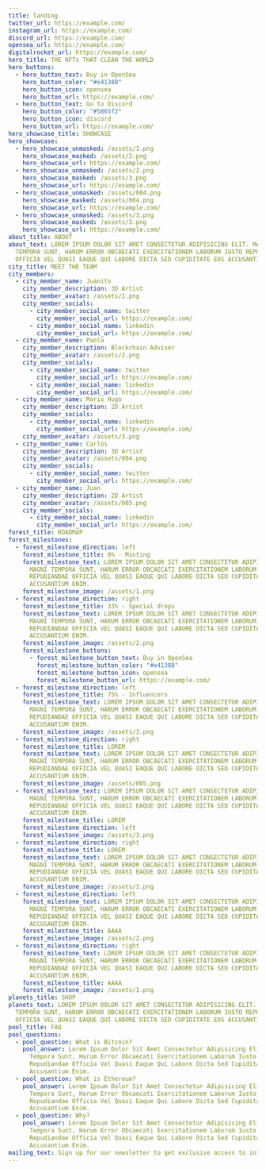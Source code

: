 ```yaml
---
title: landing
twitter_url: https://example.com/
instagram_url: https://example.com/
discord_url: https://example.com/
opensea_url: https://example.com/
digitalrocket_url: https://example.com/
hero_title: THE NFTs THAT CLEAN THE WORLD
hero_buttons:
  - hero_button_text: Buy in OpenSea
    hero_button_color: "#e41388"
    hero_button_icon: opensea
    hero_button_url: https://example.com/
  - hero_button_text: Go to Discord
    hero_button_color: "#5865f2"
    hero_button_icon: discord
    hero_button_url: https://example.com/
hero_showcase_title: SHOWCASE
hero_showcase:
  - hero_showcase_unmasked: /assets/1.png
    hero_showcase_masked: /assets/2.png
    hero_showcase_url: https://example.com/
  - hero_showcase_unmasked: /assets/2.png
    hero_showcase_masked: /assets/3.png
    hero_showcase_url: https://example.com/
  - hero_showcase_unmasked: /assets/004.png
    hero_showcase_masked: /assets/004.png
    hero_showcase_url: https://example.com/
  - hero_showcase_unmasked: /assets/3.png
    hero_showcase_masked: /assets/3.png
    hero_showcase_url: https://example.com/
about_title: ABOUT
about_text: LOREM IPSUM DOLOR SIT AMET CONSECTETUR ADIPISICING ELIT. MAGNI
  TEMPORA SUNT, HARUM ERROR OBCAECATI EXERCITATIONEM LABORUM IUSTO REPUDIANDAE
  OFFICIA VEL QUASI EAQUE QUI LABORE DICTA SED CUPIDITATE EOS ACCUSANTIUM ENIM.
city_title: MEET THE TEAM
city_members:
  - city_member_name: Juanito
    city_member_description: 3D Artist
    city_member_avatar: /assets/1.png
    city_member_socials:
      - city_member_social_name: twitter
        city_member_social_url: https://example.com/
      - city_member_social_name: linkedin
        city_member_social_url: https://example.com/
  - city_member_name: Paola
    city_member_description: Blockchain Adviser
    city_member_avatar: /assets/2.png
    city_member_socials:
      - city_member_social_name: twitter
        city_member_social_url: https://example.com/
      - city_member_social_name: linkedin
        city_member_social_url: https://example.com/
  - city_member_name: Mario Hugo
    city_member_description: 2D Artist
    city_member_socials:
      - city_member_social_name: linkedin
        city_member_social_url: https://example.com/
    city_member_avatar: /assets/3.png
  - city_member_name: Carlos
    city_member_description: 3D Artist
    city_member_avatar: /assets/004.png
    city_member_socials:
      - city_member_social_name: twitter
        city_member_social_url: https://example.com/
  - city_member_name: Juan
    city_member_description: 2D Artist
    city_member_avatar: /assets/005.png
    city_member_socials:
      - city_member_social_name: linkedin
        city_member_social_url: https://example.com/
forest_title: ROADMAP
forest_milestones:
  - forest_milestone_direction: left
    forest_milestone_title: 0% - Minting
    forest_milestone_text: LOREM IPSUM DOLOR SIT AMET CONSECTETUR ADIPISICING ELIT.
      MAGNI TEMPORA SUNT, HARUM ERROR OBCAECATI EXERCITATIONEM LABORUM IUSTO
      REPUDIANDAE OFFICIA VEL QUASI EAQUE QUI LABORE DICTA SED CUPIDITATE EOS
      ACCUSANTIUM ENIM.
    forest_milestone_image: /assets/1.png
  - forest_milestone_direction: right
    forest_milestone_title: 33% - Special drops
    forest_milestone_text: LOREM IPSUM DOLOR SIT AMET CONSECTETUR ADIPISICING ELIT.
      MAGNI TEMPORA SUNT, HARUM ERROR OBCAECATI EXERCITATIONEM LABORUM IUSTO
      REPUDIANDAE OFFICIA VEL QUASI EAQUE QUI LABORE DICTA SED CUPIDITATE EOS
      ACCUSANTIUM ENIM.
    forest_milestone_image: /assets/2.png
    forest_milestone_buttons:
      - forest_milestone_button_text: Buy in OpenSea
        forest_milestone_button_color: "#e41388"
        forest_milestone_button_icon: opensea
        forest_milestone_button_url: https://example.com/
  - forest_milestone_direction: left
    forest_milestone_title: 75% - Influencers
    forest_milestone_text: LOREM IPSUM DOLOR SIT AMET CONSECTETUR ADIPISICING ELIT.
      MAGNI TEMPORA SUNT, HARUM ERROR OBCAECATI EXERCITATIONEM LABORUM IUSTO
      REPUDIANDAE OFFICIA VEL QUASI EAQUE QUI LABORE DICTA SED CUPIDITATE EOS
      ACCUSANTIUM ENIM.
    forest_milestone_image: /assets/3.png
  - forest_milestone_direction: right
    forest_milestone_title: LOREM
    forest_milestone_text: LOREM IPSUM DOLOR SIT AMET CONSECTETUR ADIPISICING ELIT.
      MAGNI TEMPORA SUNT, HARUM ERROR OBCAECATI EXERCITATIONEM LABORUM IUSTO
      REPUDIANDAE OFFICIA VEL QUASI EAQUE QUI LABORE DICTA SED CUPIDITATE EOS
      ACCUSANTIUM ENIM.
    forest_milestone_image: /assets/005.png
  - forest_milestone_text: LOREM IPSUM DOLOR SIT AMET CONSECTETUR ADIPISICING ELIT.
      MAGNI TEMPORA SUNT, HARUM ERROR OBCAECATI EXERCITATIONEM LABORUM IUSTO
      REPUDIANDAE OFFICIA VEL QUASI EAQUE QUI LABORE DICTA SED CUPIDITATE EOS
      ACCUSANTIUM ENIM.
    forest_milestone_title: LOREM
    forest_milestone_direction: left
    forest_milestone_image: /assets/3.png
  - forest_milestone_direction: right
    forest_milestone_title: LOREM
    forest_milestone_text: LOREM IPSUM DOLOR SIT AMET CONSECTETUR ADIPISICING ELIT.
      MAGNI TEMPORA SUNT, HARUM ERROR OBCAECATI EXERCITATIONEM LABORUM IUSTO
      REPUDIANDAE OFFICIA VEL QUASI EAQUE QUI LABORE DICTA SED CUPIDITATE EOS
      ACCUSANTIUM ENIM.
    forest_milestone_image: /assets/1.png
  - forest_milestone_direction: left
    forest_milestone_text: LOREM IPSUM DOLOR SIT AMET CONSECTETUR ADIPISICING ELIT.
      MAGNI TEMPORA SUNT, HARUM ERROR OBCAECATI EXERCITATIONEM LABORUM IUSTO
      REPUDIANDAE OFFICIA VEL QUASI EAQUE QUI LABORE DICTA SED CUPIDITATE EOS
      ACCUSANTIUM ENIM.
    forest_milestone_title: AAAA
    forest_milestone_image: /assets/2.png
  - forest_milestone_direction: right
    forest_milestone_text: LOREM IPSUM DOLOR SIT AMET CONSECTETUR ADIPISICING ELIT.
      MAGNI TEMPORA SUNT, HARUM ERROR OBCAECATI EXERCITATIONEM LABORUM IUSTO
      REPUDIANDAE OFFICIA VEL QUASI EAQUE QUI LABORE DICTA SED CUPIDITATE EOS
      ACCUSANTIUM ENIM.
    forest_milestone_title: AAAA
    forest_milestone_image: /assets/1.png
planets_title: SHOP
planets_text: LOREM IPSUM DOLOR SIT AMET CONSECTETUR ADIPISICING ELIT. MAGNI
  TEMPORA SUNT, HARUM ERROR OBCAECATI EXERCITATIONEM LABORUM IUSTO REPUDIANDAE
  OFFICIA VEL QUASI EAQUE QUI LABORE DICTA SED CUPIDITATE EOS ACCUSANTIUM ENIM.
pool_title: FAQ
pool_questions:
  - pool_question: What is Bitcoin?
    pool_answer: Lorem Ipsum Dolor Sit Amet Consectetur Adipisicing Elit. Magni
      Tempora Sunt, Harum Error Obcaecati Exercitationem Laborum Iusto
      Repudiandae Officia Vel Quasi Eaque Qui Labore Dicta Sed Cupiditate Eos
      Accusantium Enim.
  - pool_question: What is Ethereum?
    pool_answer: Lorem Ipsum Dolor Sit Amet Consectetur Adipisicing Elit. Magni
      Tempora Sunt, Harum Error Obcaecati Exercitationem Laborum Iusto
      Repudiandae Officia Vel Quasi Eaque Qui Labore Dicta Sed Cupiditate Eos
      Accusantium Enim.
  - pool_question: Why?
    pool_answer: Lorem Ipsum Dolor Sit Amet Consectetur Adipisicing Elit. Magni
      Tempora Sunt, Harum Error Obcaecati Exercitationem Laborum Iusto
      Repudiandae Officia Vel Quasi Eaque Qui Labore Dicta Sed Cupiditate Eos
      Accusantium Enim.
mailing_text: Sign up for our newsletter to get exclusive access to information!
---
```

